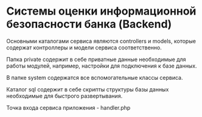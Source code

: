 # Системы оценки информационной безопасности банка (Backend)

Основными каталогами сервиса являются controllers и models, которые содержат контроллеры и модели сервиса соответственно.

Папка private содержит в себе приватные данные необходимые для работы модулей, например, настройки для подключения к базе данных.

В папке system содержатся все вспомогательные классы сервиса.

Каталог sql содержит в себе скрипты структуры базы данных необходимые для быстрого развертывания.

Точка входа сервиса приложения - handler.php
